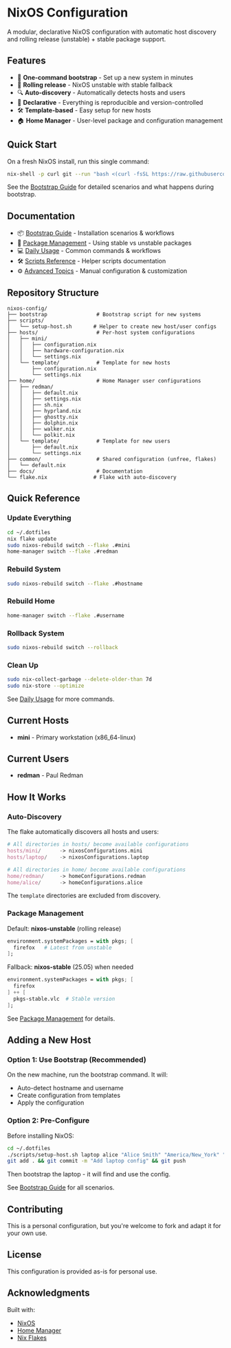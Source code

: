 # NixOS Configuration

A modular, declarative NixOS configuration with automatic host discovery and rolling release (unstable) + stable package support.

## Features

- 🚀 **One-command bootstrap** - Set up a new system in minutes
- 🔄 **Rolling release** - NixOS unstable with stable fallback
- 🔍 **Auto-discovery** - Automatically detects hosts and users
- 📝 **Declarative** - Everything is reproducible and version-controlled
- 🛠️ **Template-based** - Easy setup for new hosts
- 🏠 **Home Manager** - User-level package and configuration management

## Quick Start

On a fresh NixOS install, run this single command:

```bash
nix-shell -p curl git --run "bash <(curl -fsSL https://raw.githubusercontent.com/piredman/nixos-config/master/bootstrap)"
```

See the [Bootstrap Guide](docs/BOOTSTRAP.md) for detailed scenarios and what happens during bootstrap.

## Documentation

- 📦 [Bootstrap Guide](docs/BOOTSTRAP.md) - Installation scenarios & workflows
- 🎯 [Package Management](docs/PACKAGES.md) - Using stable vs unstable packages
- 💻 [Daily Usage](docs/DAILY-USAGE.md) - Common commands & workflows
- 🛠️ [Scripts Reference](docs/SCRIPTS.md) - Helper scripts documentation
- ⚙️ [Advanced Topics](docs/ADVANCED.md) - Manual configuration & customization

## Repository Structure

```
nixos-config/
├── bootstrap                # Bootstrap script for new systems
├── scripts/
│   └── setup-host.sh       # Helper to create new host/user configs
├── hosts/                   # Per-host system configurations
│   ├── mini/
│   │   ├── configuration.nix
│   │   ├── hardware-configuration.nix
│   │   └── settings.nix
│   └── template/            # Template for new hosts
│       ├── configuration.nix
│       └── settings.nix
├── home/                    # Home Manager user configurations
│   ├── redman/
│   │   ├── default.nix
│   │   ├── settings.nix
│   │   ├── sh.nix
│   │   ├── hyprland.nix
│   │   ├── ghostty.nix
│   │   ├── dolphin.nix
│   │   ├── walker.nix
│   │   └── polkit.nix
│   └── template/            # Template for new users
│       ├── default.nix
│       └── settings.nix
├── common/                  # Shared configuration (unfree, flakes)
│   └── default.nix
├── docs/                    # Documentation
└── flake.nix               # Flake with auto-discovery
```

## Quick Reference

### Update Everything

```bash
cd ~/.dotfiles
nix flake update
sudo nixos-rebuild switch --flake .#mini
home-manager switch --flake .#redman
```

### Rebuild System

```bash
sudo nixos-rebuild switch --flake .#hostname
```

### Rebuild Home

```bash
home-manager switch --flake .#username
```

### Rollback System

```bash
sudo nixos-rebuild switch --rollback
```

### Clean Up

```bash
sudo nix-collect-garbage --delete-older-than 7d
sudo nix-store --optimize
```

See [Daily Usage](docs/DAILY-USAGE.md) for more commands.

## Current Hosts

- **mini** - Primary workstation (x86_64-linux)

## Current Users

- **redman** - Paul Redman

## How It Works

### Auto-Discovery

The flake automatically discovers all hosts and users:

```nix
# All directories in hosts/ become available configurations
hosts/mini/      -> nixosConfigurations.mini
hosts/laptop/    -> nixosConfigurations.laptop

# All directories in home/ become available configurations  
home/redman/     -> homeConfigurations.redman
home/alice/      -> homeConfigurations.alice
```

The `template` directories are excluded from discovery.

### Package Management

Default: **nixos-unstable** (rolling release)

```nix
environment.systemPackages = with pkgs; [
  firefox   # Latest from unstable
];
```

Fallback: **nixos-stable** (25.05) when needed

```nix
environment.systemPackages = with pkgs; [
  firefox
] ++ [
  pkgs-stable.vlc  # Stable version
];
```

See [Package Management](docs/PACKAGES.md) for details.

## Adding a New Host

### Option 1: Use Bootstrap (Recommended)

On the new machine, run the bootstrap command. It will:
- Auto-detect hostname and username
- Create configuration from templates
- Apply the configuration

### Option 2: Pre-Configure

Before installing NixOS:

```bash
cd ~/.dotfiles
./scripts/setup-host.sh laptop alice "Alice Smith" "America/New_York" "en_US.UTF-8"
git add . && git commit -m "Add laptop config" && git push
```

Then bootstrap the laptop - it will find and use the config.

See [Bootstrap Guide](docs/BOOTSTRAP.md) for all scenarios.

## Contributing

This is a personal configuration, but you're welcome to fork and adapt it for your own use.

## License

This configuration is provided as-is for personal use.

## Acknowledgments

Built with:
- [NixOS](https://nixos.org/)
- [Home Manager](https://github.com/nix-community/home-manager)
- [Nix Flakes](https://nixos.wiki/wiki/Flakes)

